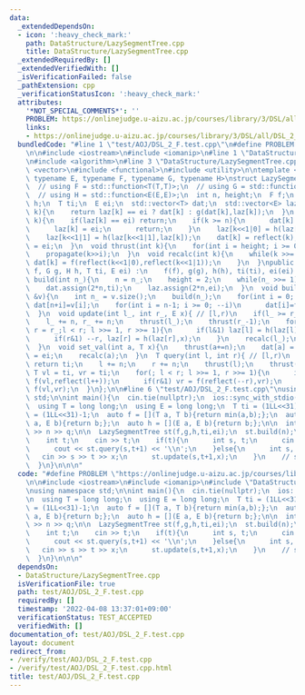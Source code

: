 ```yaml
---
data:
  _extendedDependsOn:
  - icon: ':heavy_check_mark:'
    path: DataStructure/LazySegmentTree.cpp
    title: DataStructure/LazySegmentTree.cpp
  _extendedRequiredBy: []
  _extendedVerifiedWith: []
  _isVerificationFailed: false
  _pathExtension: cpp
  _verificationStatusIcon: ':heavy_check_mark:'
  attributes:
    '*NOT_SPECIAL_COMMENTS*': ''
    PROBLEM: https://onlinejudge.u-aizu.ac.jp/courses/library/3/DSL/all/DSL_2_F
    links:
    - https://onlinejudge.u-aizu.ac.jp/courses/library/3/DSL/all/DSL_2_F
  bundledCode: "#line 1 \"test/AOJ/DSL_2_F.test.cpp\"\n#define PROBLEM \"https://onlinejudge.u-aizu.ac.jp/courses/library/3/DSL/all/DSL_2_F\"\
    \n\n#include <iostream>\n#include <iomanip>\n#line 1 \"DataStructure/LazySegmentTree.cpp\"\
    \n#include <algorithm>\n#line 3 \"DataStructure/LazySegmentTree.cpp\"\n#include\
    \ <vector>\n#include <functional>\n#include <utility>\n\ntemplate <typename T,\
    \ typename E, typename F, typename G, typename H>\nstruct LazySegmentTree{\nprivate:\n\
    \  // using F = std::function<T(T,T)>;\n  // using G = std::function<T(T,E)>;\n\
    \  // using H = std::function<E(E,E)>;\n  int n, height;\n  F f;\n  G g;\n  H\
    \ h;\n  T ti;\n  E ei;\n  std::vector<T> dat;\n  std::vector<E> laz;\n  T reflect(int\
    \ k){\n    return laz[k] == ei ? dat[k] : g(dat[k],laz[k]);\n  }\n  void propagate(int\
    \ k){\n    if(laz[k] == ei) return;\n    if(k >= n){\n      dat[k] = reflect(k);\n\
    \      laz[k] = ei;\n      return;\n    }\n    laz[k<<1|0] = h(laz[k<<1|0],laz[k]);\n\
    \    laz[k<<1|1] = h(laz[k<<1|1],laz[k]);\n    dat[k] = reflect(k);\n    laz[k]\
    \ = ei;\n  }\n  void thrust(int k){\n    for(int i = height; i >= 0; --i)\n  \
    \    propagate(k>>i);\n  }\n  void recalc(int k){\n    while(k >>= 1){\n     \
    \ dat[k] = f(reflect(k<<1|0),reflect(k<<1|1));\n    }\n  }\npublic:\n  LazySegmentTree(F\
    \ f, G g, H h, T ti, E ei) :\n    f(f), g(g), h(h), ti(ti), ei(ei) {}\n  void\
    \ build(int n_){\n    n = n_;\n    height = 2;\n    while(n_ >>= 1) ++height;\n\
    \    dat.assign(2*n,ti);\n    laz.assign(2*n,ei);\n  }\n  void build(const std::vector<T>\
    \ &v){\n    int n_ = v.size();\n    build(n_);\n    for(int i = 0; i < n; ++i)\
    \ dat[n+i]=v[i];\n    for(int i = n-1; i >= 0; --i)\n      dat[i]=f(dat[i<<1|0],dat[i<<1|1]);\n\
    \  }\n  void update(int l_, int r_, E x){ // [l,r)\n    if(l_ >= r_) return;\n\
    \    l_ += n, r_ += n;\n    thrust(l_);\n    thrust(r_-1);\n    for(int l = l_,\
    \ r = r_;l < r; l >>= 1, r >>= 1){\n      if(l&1) laz[l] = h(laz[l],x), ++l;\n\
    \      if(r&1) --r, laz[r] = h(laz[r],x);\n    }\n    recalc(l_);\n    recalc(r_-1);\n\
    \  }\n  void set_val(int a, T x){\n    thrust(a+=n);\n    dat[a] = x;\n    laz[a]\
    \ = ei;\n    recalc(a);\n  }\n  T query(int l, int r){ // [l,r)\n    if(l >= r)\
    \ return ti;\n    l += n;\n    r += n;\n    thrust(l);\n    thrust(r-1);\n   \
    \ T vl = ti, vr = ti;\n    for(; l < r; l >>= 1, r >>= 1){\n      if(l&1) vl =\
    \ f(vl,reflect(l++));\n      if(r&1) vr = f(reflect(--r),vr);\n    }\n    return\
    \ f(vl,vr);\n  }\n};\n\n#line 6 \"test/AOJ/DSL_2_F.test.cpp\"\nusing namespace\
    \ std;\n\nint main(){\n  cin.tie(nullptr);\n  ios::sync_with_stdio(false);\n\n\
    \  using T = long long;\n  using E = long long;\n  T ti = (1LL<<31)-1;\n  E ei\
    \ = (1LL<<31)-1;\n  auto f = [](T a, T b){return min(a,b);};\n  auto g = [](T\
    \ a, E b){return b;};\n  auto h = [](E a, E b){return b;};\n\n  int n, q;\n  cin\
    \ >> n >> q;\n\n  LazySegmentTree st(f,g,h,ti,ei);\n  st.build(n);\n\n  while(q--){\n\
    \    int t;\n    cin >> t;\n    if(t){\n      int s, t;\n      cin >> s >> t;\n\
    \      cout << st.query(s,t+1) << '\\n';\n    }else{\n      int s, t, x;\n   \
    \   cin >> s >> t >> x;\n      st.update(s,t+1,x);\n    }\n    // st.dump();\n\
    \  }\n}\n\n\n"
  code: "#define PROBLEM \"https://onlinejudge.u-aizu.ac.jp/courses/library/3/DSL/all/DSL_2_F\"\
    \n\n#include <iostream>\n#include <iomanip>\n#include \"DataStructure/LazySegmentTree.cpp\"\
    \nusing namespace std;\n\nint main(){\n  cin.tie(nullptr);\n  ios::sync_with_stdio(false);\n\
    \n  using T = long long;\n  using E = long long;\n  T ti = (1LL<<31)-1;\n  E ei\
    \ = (1LL<<31)-1;\n  auto f = [](T a, T b){return min(a,b);};\n  auto g = [](T\
    \ a, E b){return b;};\n  auto h = [](E a, E b){return b;};\n\n  int n, q;\n  cin\
    \ >> n >> q;\n\n  LazySegmentTree st(f,g,h,ti,ei);\n  st.build(n);\n\n  while(q--){\n\
    \    int t;\n    cin >> t;\n    if(t){\n      int s, t;\n      cin >> s >> t;\n\
    \      cout << st.query(s,t+1) << '\\n';\n    }else{\n      int s, t, x;\n   \
    \   cin >> s >> t >> x;\n      st.update(s,t+1,x);\n    }\n    // st.dump();\n\
    \  }\n}\n\n\n"
  dependsOn:
  - DataStructure/LazySegmentTree.cpp
  isVerificationFile: true
  path: test/AOJ/DSL_2_F.test.cpp
  requiredBy: []
  timestamp: '2022-04-08 13:37:01+09:00'
  verificationStatus: TEST_ACCEPTED
  verifiedWith: []
documentation_of: test/AOJ/DSL_2_F.test.cpp
layout: document
redirect_from:
- /verify/test/AOJ/DSL_2_F.test.cpp
- /verify/test/AOJ/DSL_2_F.test.cpp.html
title: test/AOJ/DSL_2_F.test.cpp
---
```

